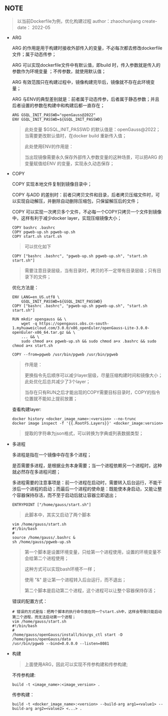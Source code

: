 ## NOTE

> 以当前Dockerfile为例，优化构建过程
> author：zhaochunjiang
> create-date： 2022-05



* ARG

  ARG 的作用是用于构建时接收外部传入的变量，不必每次都去修改dockerfile文件；属于动态传参；

  ARG 可以实现dockerfile文件中有默认值，即build 时，传入参数就是传入的参数作为环境变量 ；不传参数，就使用默认值；

  ARG 有效范围只在构建过程中，镜像构建完毕后，镜像就不存在此环境变量；

  ARG 与ENV的典型差别就是：前者属于动态传参，后者属于静态参数；并且后者设置的参数在构建中和构建后都一直存在；

  ```shell
  ARG GSQL_INIT_PASSWD="openGauss@2022"
  ENV GSQL_INIT_PASSWD=${GSQL_INIT_PASSWD}
  ```

  > 此处变量 $GSQL_INIT_PASSWD 的默认值是：openGauss@2022；当需要更改默认值时，在docker build 重新传入值；
  >
  > 此处使用ENV的作用是： 
  >
  > 当出现镜像需要永久保存外部传入参数变量的这种场景，可以把ARG 的变量赋值给ENV 的变量，实现永久动态保存；



* COPY

  COPY 实现本地文件复制到镜像目录中；

  COPY 与ADD 的差别时：前者只拷贝文件和目录，后者拷贝压缩文件时，可以实现自动解压，并删除自动删除压缩包，只保留解压后的文件；

  COPY 可以实现一次拷贝多个文件，不必每一个COPY只拷贝一个文件到镜像中，这样有利于减少docker layer，实现压缩镜像大小；

  ```shell
  COPY bashrc .bashrc
  COPY pgweb-up.sh pgweb-up.sh
  COPY start.sh start.sh
  ```

  > 可以优化如下

  ```shell
  COPY ["bashrc .bashrc", "pgweb-up.sh pgweb-up.sh", "start.sh start.sh"]
  ```

  > 需要注意目录层级，当有目录时，拷贝的不一定带有目录层级；只有目录下的文件；

  优化方法是：

  ```shell
  ENV LANG=en_US.utf8 \
      GSQL_INIT_PASSWD=${GSQL_INIT_PASSWD}
  COPY ["bashrc .bashrc", "pgweb-up.sh pgweb-up.sh", "start.sh start.sh"]
  
  RUN mkdir opengauss && \
      wget -q https://opengauss.obs.cn-south-1.myhuaweicloud.com/3.0.0/x86_openEuler/openGauss-Lite-3.0.0-openEuler-x86_64.tar.gz && \
      ... && \
      sudo chmod a+x pgweb-up.sh && sudo chmod a+x .bashrc && sudo chmod a+x start.sh
      
  COPY --from=pgweb /usr/bin/pgweb /usr/bin/pgweb
  ```

  > 作用是：
  >
  > 更换指令先后顺序可以减少layer层级，尽量压缩构建时间和镜像大小；此处优化后总共减少了3个layer；
  >
  > 当存在只有RUN之后才能出现的COPY需要目标目录时，COPY的指令位置就不能如上提前放置； 

  查看构建layer:

  ```shell
  docker history <docker_image_name>:<version> --no-trunc
  docker image inspect -f '{{.RootFS.Layers}}' <docker_image:version>
  ```

  > 提取的字符串为json格式，可以转换为字典或列表数据类型；



* 多进程

  多进程是指在一个镜像中存在多个进程；

  是否需要多进程，是根据业务本身需要；当一个进程依赖另一个进程时，这种就必然存在多进程问题；

  多进程需要的注意事项是：前一个进程在启动时，需要转入后台运行，不能干涉后一个进程的启动；而最后一个进程的使命是：既能使本身启动，又能让整个容器保持存活，而不至于启动后就让容器立即退出；

  ```shell
  ENTRYPOINT ["/home/gauss/start.sh"]
  ```

  > 此脚本中，其实又启动了两个脚本

  ```shell
  vim /home/gauss/start.sh
  #!/bin/bash
  #
  source /home/gauss/.bashrc &
  sh /home/gauss/pgweb-up.sh
  ```

  > 第一个脚本是设置环境变量，只给第一个进程使用，设置的环境变量不会给第二个进程使用；
  >
  > 这种方式可以实现bash环境不一样；
  >
  > 使用 "&" 是让第一个进程转入后台运行，而不退出；
  >
  > 第二个脚本是启动第二个进程，这个进程可以让整个容器保持存活；

  错误的配置方式：

  ```shell
  # 错误的方式是指：把两个脚本的执行命令放在同一个start.sh中，这样会导致只能启动第二个进程，而无法启动第一个进程；
  vim /home/gauss/start.sh
  #!/bin/bash
  #
  /home/gauss/openGauss/install/bin/gs_ctl start -D /home/gauss/openGauss/data 
  /usr/bin/pgweb --bind=0.0.0.0 --listen=8081
  ```

  

* 构建

  > 上面使用ARG，因此可以实现不传参构建和传参构建;

  不传参构建:

  ```shell
  build -t <image_name>:<image_version> .
  ```

  传参构建：

  ```shell
  build -t <docker_image_name>:<version> --build-arg arg1=<value1> --build-arg arg2=<value2> <...> .
  ```

  